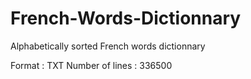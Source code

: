 # French-Words-Dictionnary
Alphabetically sorted French words dictionnary

Format : TXT
Number of lines : 336500

